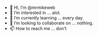 - 👋 Hi, I’m @mrmikeweb
- 👀 I’m interested in ... alot.
- 🌱 I’m currently learning ... every day.
- 💞️ I’m looking to collaborate on ... nothing.
- 📫 How to reach me ... don't

<!---
mrmikeweb/mrmikeweb is a ✨ special ✨ repository because its `README.md` (this file) appears on your GitHub profile.
You can click the Preview link to take a look at your changes.
--->
